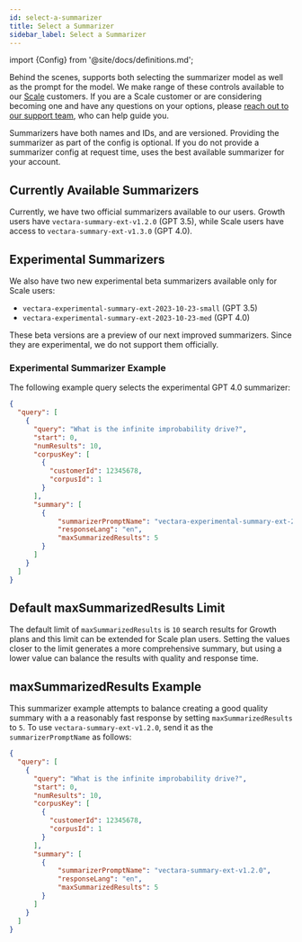 ```yaml
---
id: select-a-summarizer
title: Select a Summarizer
sidebar_label: Select a Summarizer
---
```


import {Config} from '@site/docs/definitions.md';

Behind the scenes, <Config v="names.product"/> supports both selecting the
summarizer model as well as the prompt for the model.  We make range of these
controls available to our [Scale](https://vectara.com/pricing/) customers. If
you are a Scale customer or are considering becoming one and have any questions
on your options, please
[reach out to our support team](https://vectara.com/contact-us/), who can help
guide you.

Summarizers have both names and IDs, and are versioned. Providing the
summarizer as part of the config is optional. If you do not provide a
summarizer config at request time, <Config v="names.product"/> uses the best
available summarizer for your account. 

## Currently Available Summarizers

Currently, we have two official summarizers available to our users. Growth 
users have `vectara-summary-ext-v1.2.0` (GPT 3.5), while Scale users have 
access to `vectara-summary-ext-v1.3.0` (GPT 4.0). 

## Experimental Summarizers

We also have two new experimental beta summarizers available only for
Scale users:

* `vectara-experimental-summary-ext-2023-10-23-small` (GPT 3.5) 
* `vectara-experimental-summary-ext-2023-10-23-med` (GPT 4.0)

These beta versions are a preview of our next improved summarizers. Since 
they are experimental, we do not support them officially.

### Experimental Summarizer Example

The following example query selects the experimental GPT 4.0 summarizer:

```json showLineNumbers title="https://api.vectara.io/v1/query"
{
  "query": [
    {
      "query": "What is the infinite improbability drive?",
      "start": 0,
      "numResults": 10,
      "corpusKey": [
        {
          "customerId": 12345678,
          "corpusId": 1
        }
      ],
      "summary": [
        {
            "summarizerPromptName": "vectara-experimental-summary-ext-2023-10-23-med",
            "responseLang": "en",
            "maxSummarizedResults": 5
        }
      ]
    }
  ]
}
```

## Default maxSummarizedResults Limit

The default limit of `maxSummarizedResults` is `10` search results for Growth 
plans and this limit can be extended for Scale plan users. Setting the values 
closer to the limit generates a more comprehensive summary, but using a lower 
value can balance the results with quality and response time.

## maxSummarizedResults Example

This summarizer example attempts to balance creating a good quality summary with a
a reasonably fast response by setting `maxSummarizedResults` to `5`. To use `vectara-summary-ext-v1.2.0`, send 
it as the `summarizerPromptName` as follows:

```json showLineNumbers title="https://api.vectara.io/v1/query"
{
  "query": [
    {
      "query": "What is the infinite improbability drive?",
      "start": 0,
      "numResults": 10,
      "corpusKey": [
        {
          "customerId": 12345678,
          "corpusId": 1
        }
      ],
      "summary": [
        {
            "summarizerPromptName": "vectara-summary-ext-v1.2.0",
            "responseLang": "en",
            "maxSummarizedResults": 5
        }
      ]
    }
  ]
}
```

